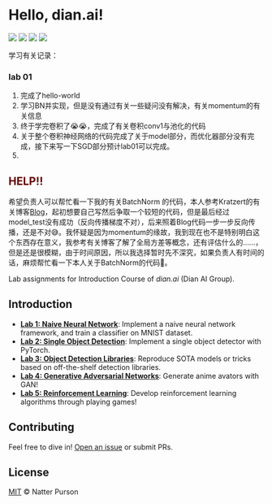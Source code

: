 # Hello, dian.ai!

![](https://img.shields.io/badge/organization-dian.ai-orange)
![](https://img.shields.io/badge/version-1.2.0-blue)
![](https://img.shields.io/badge/license-MIT-blue)
![](https://img.shields.io/badge/test-100%-green)



学习有关记录：

### lab 01

1. 完成了hello-world 
2. 学习BN并实现，但是没有通过有关一些疑问没有解决，有关momentum的有关信息
3. 终于学完卷积了😭😭，完成了有关卷积conv1与池化的代码
4. 关于整个卷积神经网络的代码完成了关于model部分，而优化器部分没有完成，接下来写一下SGD部分预计lab01可以完成。
5. 

## <font color="#660000">HELP!!</font> 

希望负责人可以帮忙看一下我的有关BatchNorm 的代码，本人参考Kratzert的有关博客[Blog](https://kratzert.github.io/2016/02/12/understanding-the-gradient-flow-through-the-batch-normalization-layer.html)，起初想要自己写然后争取一个较短的代码，但是最后经过model_test没有成功（反向传播梯度不对），后来照着Blog代码一步一步反向传播，还是不对😅。我怀疑是因为momentum的缘故，我到现在也不是特别明白这个东西存在意义，我参考有关博客了解了全局方差等概念，还有评估什么的……，但是还是很模糊，由于时间原因，所以我选择暂时先不深究，如果负责人有时间的话，麻烦帮忙看一下本人关于BatchNorm的代码🥳。

Lab assignments for Introduction Course of _dian.ai_ (Dian AI Group).

## Introduction

- **[Lab 1: Naive Neural Network](lab1/README.md)**: Implement a naive neural network framework, and train a classifier on MNIST dataset.
- **[Lab 2: Single Object Detection](lab2/README.md)**: Implement a single object detector with PyTorch.
- **[Lab 3: Object Detection Libraries](lab3/README.md)**: Reproduce SOTA models or tricks based on off-the-shelf detection libraries.
- **[Lab 4: Generative Adversarial Networks](lab4/README.md)**: Generate anime avators with GAN!
- **[Lab 5: Reinforcement Learning](lab5/README.md)**: Develop reinforcement learning algorithms through playing games!


## Contributing

Feel free to dive in! [Open an issue](https://github.com/npurson/hello-dian.ai/issues/new) or submit PRs.

## License

[MIT](LICENSE) © Natter Purson
